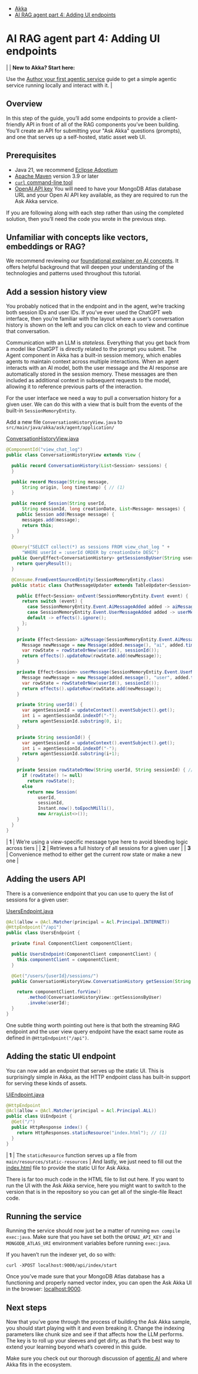 <!-- <nav> -->
- [Akka](../../index.html)
- [AI RAG agent part 4: Adding UI endpoints](endpoints.html)

<!-- </nav> -->

# AI RAG agent part 4: Adding UI endpoints

|  | **New to Akka? Start here:**

Use the [Author your first agentic service](../author-your-first-service.html) guide to get a simple agentic service running locally and interact with it. |

## <a href="about:blank#_overview"></a> Overview

In this step of the guide, you’ll add some endpoints to provide a client-friendly API in front of all of the RAG components you’ve been building. You’ll create an API for submitting your "Ask Akka" questions (prompts), and one that serves up a self-hosted, static asset web UI.

## <a href="about:blank#_prerequisites"></a> Prerequisites

- Java 21, we recommend [Eclipse Adoptium](https://adoptium.net/marketplace/)
- [Apache Maven](https://maven.apache.org/install.html) version 3.9 or later
- <a href="https://curl.se/download.html">`curl` command-line tool</a>
- [OpenAI API key](https://platform.openai.com/api-keys)
You will need to have your MongoDB Atlas database URL and your Open AI API key available, as they are required to run the Ask Akka service.

If you are following along with each step rather than using the completed solution, then you’ll need the code you wrote in the previous step.

## <a href="about:blank#_unfamiliar_with_concepts_like_vectors_embeddings_or_rag"></a> Unfamiliar with concepts like vectors, embeddings or RAG?

We recommend reviewing our [foundational explainer on AI concepts](../../concepts/ai-agents.html#_foundational_ai_concepts_video). It offers helpful background that will deepen your understanding of the technologies and patterns used throughout this tutorial.

## <a href="about:blank#_add_a_session_history_view"></a> Add a session history view

You probably noticed that in the endpoint and in the agent, we’re tracking both session IDs and user IDs. If you’ve ever used the ChatGPT web interface, then you’re familiar with the layout where a user’s conversation history is shown on the left and you can click on each to view and continue that conversation.

Communication with an LLM is *stateless*. Everything that you get back from a model like ChatGPT is directly related to the prompt you submit. The Agent component in Akka has a built-in session memory, which enables agents to maintain context across multiple interactions. When an agent interacts with an AI model, both the user message and the AI response are automatically stored in the session memory. These messages are then included as additional context in subsequent requests to the model, allowing it to reference previous parts of the interaction.

For the user interface we need a way to pull a conversation history for a given user. We can do this with a view that is built from the events of the built-in `SessionMemoryEntity`.

Add a new file `ConversationHistoryView.java` to `src/main/java/akka/ask/agent/application/`

[ConversationHistoryView.java](https://github.com/akka/akka-sdk/blob/main/samples/ask-akka-agent/src/main/java/akka/ask/agent/application/ConversationHistoryView.java)
```java
@ComponentId("view_chat_log")
public class ConversationHistoryView extends View {

  public record ConversationHistory(List<Session> sessions) {
  }

  public record Message(String message,
      String origin, long timestamp) { // (1)
  }

  public record Session(String userId,
      String sessionId, long creationDate, List<Message> messages) {
    public Session add(Message message) {
      messages.add(message);
      return this;
    }
  }

  @Query("SELECT collect(*) as sessions FROM view_chat_log " +
      "WHERE userId = :userId ORDER by creationDate DESC")
  public QueryEffect<ConversationHistory> getSessionsByUser(String userId) { // (2)
    return queryResult();
  }

  @Consume.FromEventSourcedEntity(SessionMemoryEntity.class)
  public static class ChatMessageUpdater extends TableUpdater<Session> {

    public Effect<Session> onEvent(SessionMemoryEntity.Event event) {
      return switch (event) {
        case SessionMemoryEntity.Event.AiMessageAdded added -> aiMessage(added);
        case SessionMemoryEntity.Event.UserMessageAdded added -> userMessage(added);
        default -> effects().ignore();
      };
    }

    private Effect<Session> aiMessage(SessionMemoryEntity.Event.AiMessageAdded added) {
      Message newMessage = new Message(added.message(), "ai", added.timestamp().toEpochMilli());
      var rowState = rowStateOrNew(userId(), sessionId());
      return effects().updateRow(rowState.add(newMessage));
    }

    private Effect<Session> userMessage(SessionMemoryEntity.Event.UserMessageAdded added) {
      Message newMessage = new Message(added.message(), "user", added.timestamp().toEpochMilli());
      var rowState = rowStateOrNew(userId(), sessionId());
      return effects().updateRow(rowState.add(newMessage));
    }

    private String userId() {
      var agentSessionId = updateContext().eventSubject().get();
      int i = agentSessionId.indexOf("-");
      return agentSessionId.substring(0, i);
    }

    private String sessionId() {
      var agentSessionId = updateContext().eventSubject().get();
      int i = agentSessionId.indexOf("-");
      return agentSessionId.substring(i+1);
    }

    private Session rowStateOrNew(String userId, String sessionId) { // (3)
      if (rowState() != null)
        return rowState();
      else
        return new Session(
            userId,
            sessionId,
            Instant.now().toEpochMilli(),
            new ArrayList<>());
    }
  }
}
```

| **1** | We’re using a view-specific message type here to avoid bleeding logic across tiers |
| **2** | Retrieves a full history of all sessions for a given user |
| **3** | Convenience method to either get the current row state or make a new one |

## <a href="about:blank#_adding_the_users_api"></a> Adding the users API

There is a convenience endpoint that you can use to query the list of sessions for a given user:

[UsersEndpoint.java](https://github.com/akka/akka-sdk/blob/main/samples/ask-akka-agent/src/main/java/akka/ask/agent/api/UsersEndpoint.java)
```java
@Acl(allow = @Acl.Matcher(principal = Acl.Principal.INTERNET))
@HttpEndpoint("/api")
public class UsersEndpoint {

  private final ComponentClient componentClient;

  public UsersEndpoint(ComponentClient componentClient) {
    this.componentClient = componentClient;
  }

  @Get("/users/{userId}/sessions/")
  public ConversationHistoryView.ConversationHistory getSession(String userId) {

    return componentClient.forView()
        .method(ConversationHistoryView::getSessionsByUser)
        .invoke(userId);
  }
}
```
One subtle thing worth pointing out here is that both the streaming RAG endpoint and the user view query endpoint have the exact same route as defined in `@HttpEndpoint("/api")`.

## <a href="about:blank#_adding_the_static_ui_endpoint"></a> Adding the static UI endpoint

You can now add an endpoint that serves up the static UI. This is surprisingly simple in Akka, as the HTTP endpoint class has built-in support for serving these kinds of assets.

[UiEndpoint.java](https://github.com/akka/akka-sdk/blob/main/samples/ask-akka-agent/src/main/java/akka/ask/agent/api/UiEndpoint.java)
```java
@HttpEndpoint
@Acl(allow = @Acl.Matcher(principal = Acl.Principal.ALL))
public class UiEndpoint {
  @Get("/")
  public HttpResponse index() {
    return HttpResponses.staticResource("index.html"); // (1)
  }
}
```

| **1** | The `staticResource` function serves up a file from `main/resources/static-resources` |
And lastly, we just need to fill out the [index.html](https://github.com/akka/akka-sdk/blob/main/samples/ask-akka-agent/src/main/resources/static-resources/index.html) file to provide the static UI for Ask Akka.

There is far too much code in the HTML file to list out here. If you want to run the UI with the Ask Akka service, here you might want to switch to the version that is in the repository so you can get all of the single-file React code.

## <a href="about:blank#_running_the_service"></a> Running the service

Running the service should now just be a matter of running `mvn compile exec:java`. Make sure that you have set both the `OPENAI_API_KEY` and `MONGODB_ATLAS_URI` environment variables before running `exec:java`.

If you haven’t run the indexer yet, do so with:

```command
curl -XPOST localhost:9000/api/index/start
```
Once you’ve made sure that your MongoDB Atlas database has a functioning and properly named vector index, you can open the Ask Akka UI in the browser: [localhost:9000](http://localhost:9000/).

## <a href="about:blank#_next_steps"></a> Next steps

Now that you’ve gone through the process of building the Ask Akka sample, you should start playing with it and even breaking it. Change the indexing parameters like chunk size and see if that affects how the LLM performs. The key is to roll up your sleeves and get dirty, as that’s the best way to extend your learning beyond what’s covered in this guide.

Make sure you check out our thorough discussion of [agentic AI](https://akka.io/what-is-agentic-ai) and where Akka fits in the ecosystem.

<!-- <footer> -->

<!-- </footer> -->

<!-- <aside> -->

<!-- </aside> -->